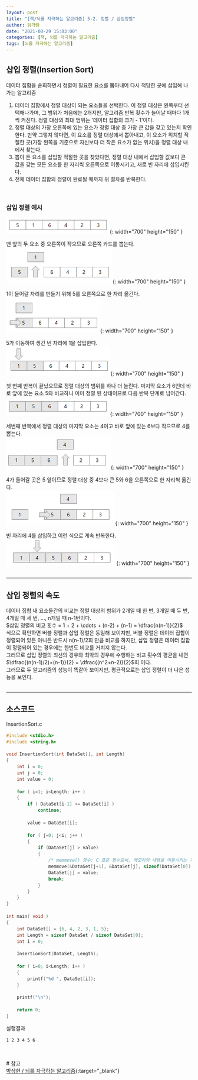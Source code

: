 ```yaml
---
layout: post
title: "[책/뇌를 자극하는 알고리즘] 5-2. 정렬 / 삽입정렬"
author: 임가람
date: "2021-08-29 15:03:00"
categories: [책, 뇌를 자극하는 알고리즘]
tags: [뇌를 자극하는 알고리즘]
---
```


## 삽입 정렬(Insertion Sort)
데이터 집합을 순회하면서 정렬이 필요한 요소를 뽑아내어 다시 적당한 곳에 삽입해 나가는 알고리즘<br>
1. 데이터 집합에서 정렬 대상이 되는 요소들을 선택한다. 이 정렬 대상은 왼쪽부터 선택해나가며, 그 범위가 처음에는 2개지만, 알고리즘 반복 횟수가 늘어날 때마다 1개씩 커진다. 정렬 대상의 최대 범위는 '데이터 집합의 크기 - 1'이다.
2. 정렬 대상의 가장 오른쪽에 있는 요소가 정렬 대상 중 가장 큰 값을 갖고 있는지 확인한다. 만약 그렇지 않다면, 이 요소를 정렬 대상에서 뽑아내고, 이 요소가 위치할 적절한 곳(가장 왼쪽을 기준으로 자신보다 더 작은 요소가 없는 위치)을 정렬 대상 내에서 찾는다.
3. 뽑아 든 요소를 삽입할 적절한 곳을 찾았다면, 정렬 대상 내에서 삽입할 값보다 큰 값을 갖는 모든 요소를 한 자리씩 오른쪽으로 이동시키고, 새로 빈 자리에 삽입시킨다.
4. 전체 데이터 집합의 정렬이 완료될 때까지 위 절차를 반복한다.

<br>

### 삽입 정렬 예시
![삽입정렬-예시1](/assets/img/posts/2021-08-29-insertion-sort-1.png){: width="700" height="150" }<br>

맨 앞의 두 요소 중 오른쪽이 작으므로 오른쪽 카드를 뽑는다.<br>
![삽입정렬-예시2](/assets/img/posts/2021-08-29-insertion-sort-2.png){: width="700" height="150" }<br>

1이 들어갈 자리를 만들기 위해 5를 오른쪽으로 한 자리 옮긴다.<br>
![삽입정렬-예시3](/assets/img/posts/2021-08-29-insertion-sort-3.png){: width="700" height="150" }<br>

5가 이동하여 생긴 빈 자리에 1을 삽입한다.<br>
![삽입정렬-예시4](/assets/img/posts/2021-08-29-insertion-sort-4.png){: width="700" height="150" }<br>

첫 번째 반복이 끝났으므로 정렬 대상의 범위를 하나 더 늘린다. 마지막 요소가 6인데 바로 앞에 있는 요소 5와 비교하니 이미 정렬 된 상태이므로 다음 반복 단계로 넘어간다.<br>
![삽입정렬-예시5](/assets/img/posts/2021-08-29-insertion-sort-5.png){: width="700" height="150" }<br>

세번째 반복에서 정렬 대상의 마지막 요소는 4이고 바로 앞에 있는 6보다 작으므로 4를 뽑는다.<br>
![삽입정렬-예시6](/assets/img/posts/2021-08-29-insertion-sort-6.png){: width="700" height="150" }<br>

4가 들어갈 곳은 5 앞이므로 정렬 대상 중 4보다 큰 5와 6을 오른쪽으로 한 자리씩 옮긴다.<br>
![삽입정렬-예시7](/assets/img/posts/2021-08-29-insertion-sort-7.png){: width="700" height="150" }<br>

빈 자리에 4를 삽입하고 이런 식으로 계속 반복한다.<br>
![삽입정렬-예시8](/assets/img/posts/2021-08-29-insertion-sort-8.png){: width="700" height="150" }<br>
<br>

---
## 삽입 정렬의 속도
데이터 집합 내 요소들간의 비교는 정렬 대상의 범위가 2개일 때 한 번, 3개일 때 두 번, 4개일 때 세 번, ..., n개일 때 n-1번이다.<br>
$삽입 정렬의 비교 횟수 = 1 + 2 + \cdots + (n-2) + (n-1) = \dfrac{n(n-1)}{2}$<br>
식으로 확인하면 버블 정렬과 삽입 정렬은 동일해 보이지만, 버블 정렬은 데이터 집합이 정렬되어 있든 아니든 반드시 n(n-1)/2회 만큼 비교를 하지만, 삽입 정렬은 데이터 집합이 정렬되어 있는 경우에는 한번도 비교를 거치지 않는다.<br>
그러므로 삽입 정렬의 최선의 경우와 최악의 경우에 수행하는 비교 횟수의 평균을 내면 $\dfrac{(n(n-1)/2)+(n-1)}{2} = \dfrac{(n^2+n-2)}{2}$회 이다.<br>
그러므로 두 알고리즘의 성능이 똑같아 보이지만, 평균적으로는 삽입 정렬이 더 나은 성능을 보인다.<br>
<br>

---
## 소스코드
InsertionSort.c
```c
#include <stdio.h> 
#include <string.h> 

void InsertionSort(int DataSet[], int Length) 
{ 
    int i = 0; 
    int j = 0; 
    int value = 0; 

    for ( i=1; i<Length; i++ ) 
    { 
        if ( DataSet[i-1] <= DataSet[i] ) 
            continue; 

        value = DataSet[i]; 

        for ( j=0; j<i; j++ )  
        {             
            if (DataSet[j] > value)  
            { 
                /* memmove() 함수: C 표준 함수로써, 메모리의 내용을 이동시키는 기능을 수행 */
                memmove(&DataSet[j+1], &DataSet[j], sizeof(DataSet[0]) * (i-j)); 
                DataSet[j] = value; 
                break;     
            } 
        } 
    } 
} 

int main( void ) 
{ 
    int DataSet[] = {6, 4, 2, 3, 1, 5}; 
    int Length = sizeof DataSet / sizeof DataSet[0];     
    int i = 0; 

    InsertionSort(DataSet, Length); 

    for ( i=0; i<Length; i++ ) 
    { 
        printf("%d ", DataSet[i]); 
    } 

    printf("\n"); 

    return 0; 
}
```
실행결과
```
1 2 3 4 5 6
```

<br>

\# 참고<br>
[박상현 / 뇌를 자극하는 알고리즘](https://www.hanbit.co.kr/media/books/book_view.html?p_code=B3450156021){:target="_blank"}<br>